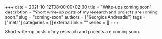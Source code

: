 +++ 
date = 2021-10-12T08:00:00+02:00
title = "Write-ups coming soon"
description = "Short write-up posts of my research and projects are coming soon."
slug = "coming-soon"
authors = ["Georgios Andreadis"]
tags = ["meta"]
categories = []
externalLink = ""
series = []
+++

Short write-up posts of my research and projects are coming soon.
